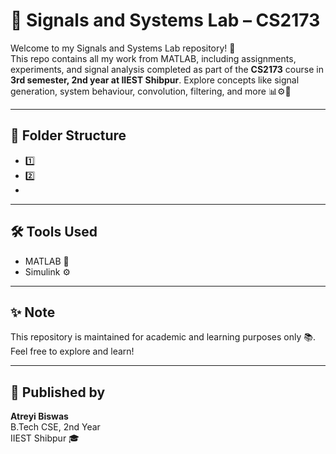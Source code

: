 # 📡 Signals and Systems Lab – CS2173

Welcome to my Signals and Systems Lab repository! 🚀  
This repo contains all my work from MATLAB, including assignments, experiments, and signal analysis completed as part of the **CS2173** course in **3rd semester, 2nd year at IIEST Shibpur**. Explore concepts like signal generation, system behaviour, convolution, filtering, and more 📊⚙️📶

---

## 📁 Folder Structure

- 1️⃣
- 2️⃣
- 

---

## 🛠 Tools Used

- MATLAB 🧠  
- Simulink ⚙️ 

---

## ✨ Note

This repository is maintained for academic and learning purposes only 📚.  
Feel free to explore and learn!

---

## 📢 Published by

**Atreyi Biswas**  
B.Tech CSE, 2nd Year  
IIEST Shibpur 🎓
```
